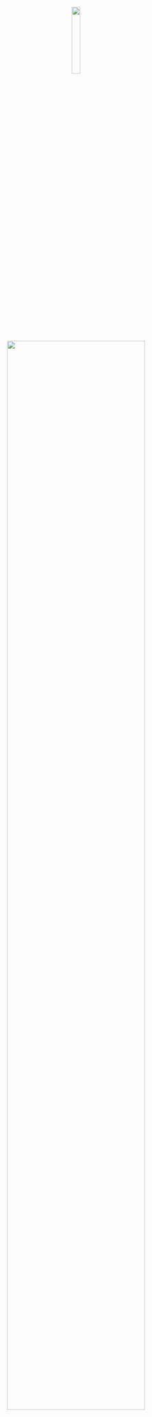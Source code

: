 <p align="center">
    <img width=20% src="assets/svg/sabres-logo.svg">
    <img width=80% src="assets/png/shalom-olam-header.png">
</p>

# About

Shalom Olam is the first Hugo theme built for Hebrew blogs.

## Why Shalom Olam?

### Native Right To Left

The theme is built for Hebrew, and is styled for right to left text. It uses [Fomantic UI](https://fomantic-ui.com/) built in right to left mode to supply great looking components.

### Responsive Design

Easy to use on all screen sizes with no compromises. With a hamburger menu and search page for mobile screens and in-page search results for bigger screens users with all screen sizes can enjoy your blog.

### Search Engine Optimization

With full Schema.org tags on the entire theme and head tags the theme is built to create search engine friendly websites.

### Fuzzy Search

Your posts are easy to find thanks to built in fuzzy search. The theme uses [Fuse.js](https://fusejs.io/) to supply lightweight fuzzy search.

### Code Highlight

Code blocks are highlighted to be easier to read. The theme uses [Prism](https://prismjs.com/) to supply syntax highlight on back-ticked code blocks. It is configured for [some languages](#Highlight-Languages) and can be configured for other languages depending on your requirements.

### Old Browser Compatibility

All features of the theme work on IE11 alongside modern Chrome, Firefox and Edge. Guaranteeing users with older browsers have full access to your content.

### Screen Reader Friendly

The theme makes full use of screen reader attributes to make it easy for blind users to enjoy your content.

# Installation

This quick section should guide you though starting a new blog with this theme.

## Blog Setup

Create a new hugo blog and initialize a git repository at your blog's root directory:

    hugo new site .
    git init

Add all the files created into the repository:

    git add *
    git commit -m "Initial commit."

Make sure your blog builds fine by running the hugo dev server and going to `localhost:1313`:

    hugo serve

If your browser connects fine to the server you can continue to the next step.

## Theme Installation

The theme is split into a few repositories, the `shalom-olam-hugo-theme` is the one containing the theme itself. Add it as a git submodule to your hugo blog using the following command from the root of the blog:

    git submodule add https://github.com/LKummer/shalom-olam-hugo-theme.git shalom-olam

Set the theme in your blog config file, in this case `theme.toml`:

    theme = "shalom-olam"

Now your blog should be building using the Shalom Olam theme.

## Blog Preparation

The theme is built for specific section names that have their hardcoded functionality.

* `אודות` should contain a single `index.md` with `headless = true` that will be used to create the about section in the footer. If the section is not supplied the about section in the footer will not be built.
* `בלוג` should contain the blog, and shows a list section with a category list at the top.

To enable the search functionality, a search page is required. Create `~/content/חיפוש.md` and make sure it contains the following data in the front matter:

    ---
    layout: search
    outputs:
    - html
    - json
    ---

Now your blog should be fully functional.

# Notes

Things you should know when using the theme.

## Recommended Configuration

This is the recommended `config.toml` for building a blog using the theme.

    baseURL = "<url>"
    languageCode = "he-il"
    title = "<blog name>"

    theme = "shalom-olam"
    summaryLength = 20
    sectionPagesMenu = "main"

    paginate = 6

    [taxonomies]
        category = "categories"
        series = "series"

## Taxonomies

The theme is made to use with categories and series as taxonomies.

    [taxonomies]
        category = "categories"
        series = "series"

The `series` taxonomy is meant to be used with an array containing a single value.

    ---
    series:
    - שם הסדרה
    ---

## Highlight Languages

This theme uses `Prism.js` for syntax highlight. The theme is pre-configured to
support the following languages:

* `markup`, `html`, `xml`, `svg`, `mathml`.
* `css`.
* `clike`.
* `javascript`, `js`.
* `c`.
* `cpp`.
* `git`.
* `json`.
* `python`, `py`.
* `yaml`, `yml`.

They can be applied through back-ticked blocks:

    ```html
    <h1>Hello World</h1>
    ```

If you wish to use different languages you can replace the `prism.js` and
`prism.css` static files with ones that fit your requirements.

# License

This project is licensed under the GNU General Public License 3.0.

It is recommended to use a GPL version of Projucer for resaving the `.jucer`
project files in the repository.

## Used Dependencies:

Thanks to the developers of all the dependencies of this project.

* [Fomantic-UI](https://github.com/fomantic/fomantic-ui/) - MIT.
    * [jQuery](https://github.com/jquery/jquery) - MIT.
* [Fuse.js](https://github.com/krisk/fuse/) - Apache 2.0.
* [Prism.js](https://github.com/PrismJS/prism/) - MIT.
* [Core-js](https://github.com/zloirock/core-js) - MIT.

## Used Tools:

Thanks to the developers of all the tools used in this project.

* [Docker](https://www.docker.com/).
* [Webpack](https://github.com/webpack/webpack) - MIT.
* [Babel](https://github.com/babel/babel) - MIT.